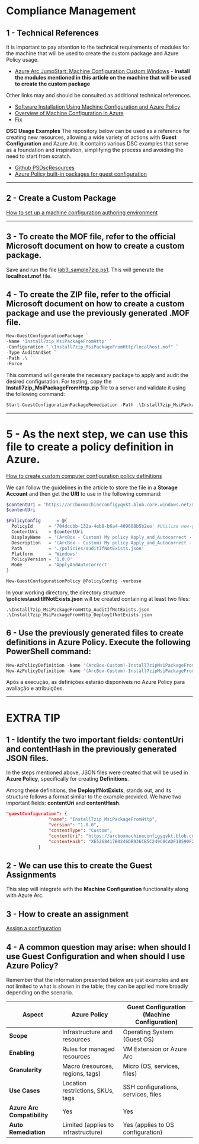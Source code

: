 # Compliance Management

## 1 - Technical References
It is important to pay attention to the technical requirements of modules for the machine that will be used to create the custom package and Azure Policy usage.

- [Azure Arc JumpStart: Machine Configuration Custom Windows](https://azurearcjumpstart.io/azure_arc_jumpstart/azure_arc_servers/day2/arc_automanage/arc_automanage_machine_configuration_custom_windows) - **Install the modules mentioned in this article on the machine that will be used to create the custom package**

Other links may and should be consulted as additional technical references.
- [Software Installation Using Machine Configuration and Azure Policy](https://techcommunity.microsoft.com/blog/coreinfrastructureandsecurityblog/software-installation-using-machine-configuration-and-azure-policy/3695636)
- [Overview of Machine Configuration in Azure](https://learn.microsoft.com/en-us/azure/governance/machine-configuration/overview)
- [Fix](https://learn.microsoft.com/en-us/azure/governance/machine-configuration/whats-new/agent)

**DSC Usage Examples**
The repository below can be used as a reference for creating new resources, allowing a wide variety of actions with **Guest Configuration** and Azure Arc. It contains various DSC examples that serve as a foundation and inspiration, simplifying the process and avoiding the need to start from scratch.

- [Github PSDscResources](https://github.com/PowerShell/PSDscResources/tree/dev)
- [Azure Policy built-in packages for guest configuration](https://learn.microsoft.com/en-us/azure/governance/policy/samples/built-in-packages)

---

## 2 - Create a Custom Package
[How to set up a machine configuration authoring environment](https://learn.microsoft.com/en-us/azure/governance/machine-configuration/how-to/develop-custom-package/1-set-up-authoring-environment)

---

## 3 - To create the MOF file, refer to the official Microsoft document on how to create a custom package.
Save and run the file [lab3_sample7zip.ps1](https://raw.githubusercontent.com/fabiotreze/AzureArcDemo/refs/heads/main/scripts/lab3_sample7zip.ps1). This will generate the **localhost.mof** file.

## 4 - To create the ZIP file, refer to the official Microsoft document on how to create a custom package and use the previously generated .MOF file.

```powershell
New-GuestConfigurationPackage `
-Name 'Install7zip_MsiPackageFromHttp' `
-Configuration ".\Install7zip_MsiPackageFromHttp/localhost.mof" `
-Type AuditAndSet `
-Path .\ `
-Force
```

This command will generate the necessary package to apply and audit the desired configuration. For testing, copy the **Install7zip_MsiPackageFromHttp.zip** file to a server and validate it using the following command:

```powershell
Start-GuestConfigurationPackageRemediation -Path .\Install7zip_MsiPackageFromHttp.zip
```
---

# 5 - As the next step, we can use this file to create a policy definition in Azure.
[How to create custom computer configuration policy definitions](https://learn.microsoft.com/en-us/azure/governance/machine-configuration/how-to/create-policy-definition)

We can follow the guidelines in the article to store the file in a **Storage Account** and then get the **URI** to use in the following command:

```powershell
$contentUri = "https://arcboxmachineconfigyqvkt.blob.core.windows.net/machineconfiguration/Install7zip_MsiPackageFromHttp.zip" #O acesso pode não estar disponível aqui; este é apenas um exemplo ilustrativo. :-)**
$contentUri

$PolicyConfig      = @{
  PolicyId      = '704dccbb-132a-4eb8-b6a4-409608b5b2ee' #Utilize new-guid no powershell para gerar um novo GUID
  ContentUri    = $contentUri
  DisplayName   = '(ArcBox - Custom) My policy Apply_and_Autocorrect - Install7zip_MsiPackageFromHttp'
  Description   = '(ArcBox - Custom) My policy Apply_and_Autocorrect - Install7zip_MsiPackageFromHttp'
  Path          = './policies/auditIfNotExists.json'
  Platform      = 'Windows'
  PolicyVersion = '1.0.0'
  Mode          = 'ApplyAndAutoCorrect'
}

New-GuestConfigurationPolicy @PolicyConfig -verbose
```
In your working directory, the directory structure **\policies\auditIfNotExists.json** will be created containing at least two files:

```plaintext
.\Install7zip_MsiPackageFromHttp_AuditIfNotExists.json
.\Install7zip_MsiPackageFromHttp_DeployIfNotExists.json
```

## 6 - Use the previously generated files to create definitions in Azure Policy. Execute the following PowerShell command:
```powershell
New-AzPolicyDefinition -Name '(ArcBox-Custom)-Install7zipMsiPackageFromHttpAuditIfNotExists' -Policy '.\Install7zip_MsiPackageFromHttp_AuditIfNotExists.json' -verbose
New-AzPolicyDefinition -Name '(ArcBox-Custom)-Install7zipMsiPackageFromHttpDeployIfNotExists' -Policy '.\Install7zip_MsiPackageFromHttp_DeployIfNotExists.json' -verbose
```
Após a execução, as definições estarão disponíveis no Azure Policy para avaliação e atribuições.

---

# EXTRA TIP

## 1 - Identify the two important fields: **contentUri** and **contentHash** in the previously generated JSON files.

In the steps mentioned above, JSON files were created that will be used in **Azure Policy**, specifically for creating **Definitions**.

Among these definitions, the **DeployIfNotExists**, stands out, and its structure follows a format similar to the example provided. We have two important fields: **contentUri** and **contentHash**.

```json
"guestConfiguration": {
                "name": "Install7zip_MsiPackageFromHttp",
                "version": "1.0.0",
                "contentType": "Custom",
                "contentUri": "https://arcboxmachineconfigyqvkt.blob.core.windows.net/machineconfiguration/Install7zip_MsiPackageFromHttp.zip",
                "contentHash": "XE5268417B0246DB936CB5C249C8CADF18590F214D399825950A39E381A30491DD"
            }
```

## 2 - We can use this to create the  **Guest Assignments** 
This step will integrate with the **Machine Configuration** functionality along with Azure Arc.

## 3 - How to create an assignment
[Assign a configuration](https://learn.microsoft.com/en-us/azure/governance/machine-configuration/how-to/assign-configuration/overview)

## 4 - A common question may arise: when should I use **Guest Configuration** and when should I use **Azure Policy**?

Remember that the information presented below are just examples and are not limited to what is shown in the table; they can be applied more broadly depending on the scenario.

| **Aspect**                | **Azure Policy**                              | **Guest Configuration (Machine Configuration)** |
|---------------------------|-----------------------------------------------|-------------------------------------------------|
| **Scope**                 | Infrastructure and resources                  | Operating System (Guest OS)                     |
| **Enabling**              | Rules for managed resources                   | VM Extension or Azure Arc                      |
| **Granularity**           | Macro (resources, regions, tags)              | Micro (OS, services, files)                    |
| **Use Cases**             | Location restrictions, SKUs, tags             | SSH configurations, services, files            |
| **Azure Arc Compatibility** | Yes                                         | Yes                                             |
| **Auto Remediation**      | Limited (applies to infrastructure)           | Yes (applies to OS configuration)              |
